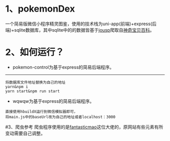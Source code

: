
# 1、pokemonDex
一个简易版微信小程序精灵图鉴，使用的技术栈为uni-app(前端)+express(后端)+sqlite数据库，其中sqlite中的的数据皆基于[jousp](https://github.com/jhy/jsoup)爬取自[神奇宝贝百科](https://wiki.52poke.com/wiki/%E4%B8%BB%E9%A1%B5)。

# 2、如何运行？
* pokemon-control为基于express的简易后端程序。
---
```
将数据库文件地址替换为自己的地址
yarn&npm i
yarn start&npm run start
```
* wqwqw为基于express的简易后端程序。
```
直接使用hbuildX运行到微信模拟器即可，
将main.js中的baseUrl改为自己的地址或者localhost：3000
```
#3、爬虫参考
爬虫程序使用的是[fantasticmao]([http://www.cnblogs.com/sxdcgaq8080/p/7894828.html](https://github.com/fantasticmao/pokemon-wiki/tree/master))这位大佬的，原网站有些元素有所变动需要自己调整。


